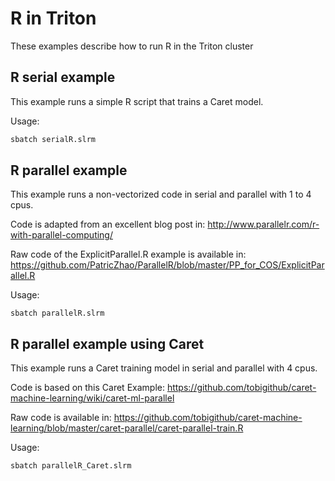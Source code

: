 # R in Triton

These examples describe how to run R in the Triton cluster

## R serial example

This example runs a simple R script that trains a Caret model.

Usage:
```bash
sbatch serialR.slrm
```

## R parallel example

This example runs a non-vectorized code in serial and parallel with 1 to 4 cpus.

Code is adapted from an excellent blog post in: http://www.parallelr.com/r-with-parallel-computing/ 

Raw code of the ExplicitParallel.R example is available in: https://github.com/PatricZhao/ParallelR/blob/master/PP_for_COS/ExplicitParallel.R

Usage:
```shell
sbatch parallelR.slrm
```

## R parallel example using Caret

This example runs a Caret training model in serial and parallel with 4 cpus.

Code is based on this Caret Example: https://github.com/tobigithub/caret-machine-learning/wiki/caret-ml-parallel

Raw code is available in: https://github.com/tobigithub/caret-machine-learning/blob/master/caret-parallel/caret-parallel-train.R

Usage:
```shell
sbatch parallelR_Caret.slrm
```
